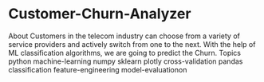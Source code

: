 # Customer-Churn-Analyzer
About Customers in the telecom industry can choose from a variety of service providers and actively switch from one to the next. With the help of ML classification algorithms, we are going to predict the Churn.  Topics python machine-learning numpy sklearn plotly cross-validation pandas classification feature-engineering model-evaluationon 
